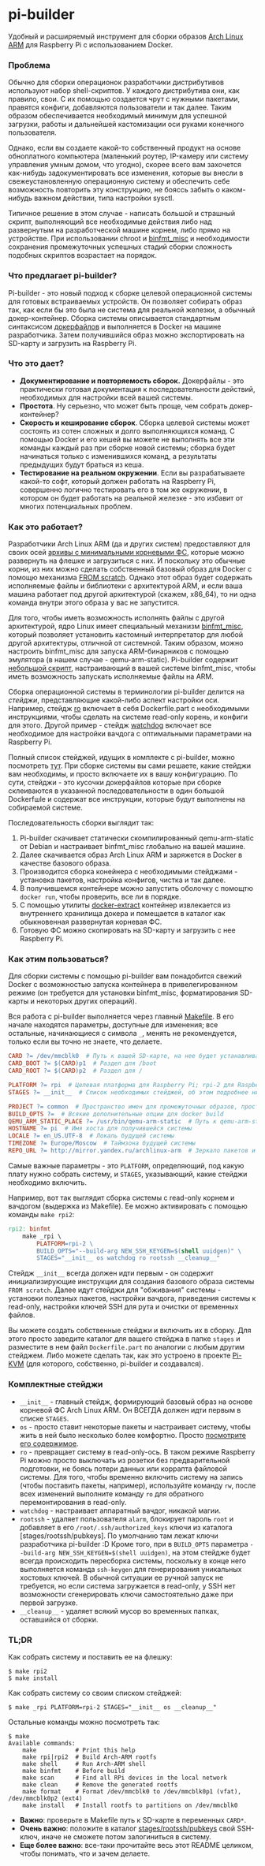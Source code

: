 # pi-builder
Удобный и расширяемый инструмент для сборки образов [Arch Linux ARM](https://archlinuxarm.org) для Raspberry Pi с использованием Docker.

### Проблема

Обычно для сборки операционок разработчики дистрибутивов используют набор shell-скриптов. У каждого дистрибутива они, как правило, свои. С их помощью создается чрут с нужными пакетами, правятся конфиги, добавляются пользователи и так далее. Таким образом обеспечивается необходимый минимум для успешной загрузки, работы и дальнейшей кастомизации оси руками конечного пользователя.

Однако, если вы создаете какой-то собственный продукт на основе обноплатного компьютера (маленький роутер, IP-камеру или систему управления умным домом, что угодно), скорее всего вам захочется как-нибудь задокументировать все изменения, которые вы внесли в свежеустановленную операционную систему и обеспечить себе возможность повторить эту конструкцию, не бояссь забыть о каком-нибудь важном действии, типа настройки sysctl.

Типичное решение в этом случае - написать большой и страшный скрипт, выполняющий все необходимые действия либо над развернутым на разработческой машине корнем, либо прямо на устройстве. При использовании chroot и [binfmt_misc](https://en.wikipedia.org/wiki/Binfmt_misc) и необходимости сохранения промежуточных успешных стадий сборки сложность подобных скриптов возрастает на порядок.

### Что предлагает pi-builder?
Pi-builder - это новый подход к сборке целевой операционной системы для готовых встраиваемых устройств. Он позволяет собирать образ так, как если бы это была не система для реальной железки, а обычный докер-контейнер. Сборка системы описывается стандартным синтаксисом [докерфайлов](https://docs.docker.com/engine/reference/builder) и выполняется в Docker на машине разработчика. Затем получившийся образ можно экспортировать на SD-карту и загрузить на Raspberry Pi.

### Что это дает?
* **Документирование и повторяемость сборок.** Докерфайлы - это практически готовая документация к последовательности действий, необходимых для настройки всей вашей системы.
* **Простота**. Ну серьезно, что может быть проще, чем собрать докер-контейнер?
* **Скорость и кеширование сборок**. Сборка целевой системы может состоять из сотен сложных и долго выполняющихся команд. С помощью Docker и его кешей вы можете не выполнять все эти команды каждый раз при сборке новой системы; сборка будет начинаться только с изменившихся команд, а результаты предыдущих будут браться из кеша.
* **Тестирование на реальном окружении**. Если вы разрабатываете какой-то софт, который должен работать на Raspberry Pi, совершенно логично тестировать его в том же окружении, в котором он будет работать на реальной железке - это избавит от многих потенциальных проблем.

### Как это работает?
Разработчики Arch Linux ARM (да и других систем) предоставляют для своих осей [архивы с минимальными корневыми ФС](https://mirror.yandex.ru/archlinux-arm/os/), которые можно развернуть на флешке и загрузиться с них. И поскольку это обычные корни, из них можно сделать собственный базовый образ для Docker с помощю механизма [FROM scratch](https://docs.docker.com/develop/develop-images/baseimages). Однако этот образ будет содержать исполняемые файлы и библиотеки с архитектурой ARM, и если ваша машина работает под другой архитектурой (скажем, x86_64), то ни одна команда внутри этого образа у вас не запустится.

Для того, чтобы иметь возможность исполнять файлы с другой архитектурой, ядро Linux имеет специальный механизм [binfmt_misc](https://en.wikipedia.org/wiki/Binfmt_misc), который позволяет установить кастомный интерпретатор для любой другой архитектуры, отличной от системной. Таким образом, можно настроить binfmt_misc для запуска ARM-бинарников с помощью эмулятора (в нашем случае - qemu-arm-static). Pi-builder содержит [небольшой скрипт](https://github.com/pi-kvm/pi-builder/blob/master/tools/install-binfmt), настраивающий в вашей системе binfmt_misc, чтобы иметь возможность запускать исполняемые файлы на ARM.

Сборка операционной системы в терминологии pi-builder делится на _стейджи_, представляющие какой-либо аспект настройки оси. Например, стейдж [ro](https://github.com/pi-kvm/pi-builder/tree/master/stages/ro) включает в себя Dockerfile.part с необходимыми инструкциями, чтобы сделать на системе read-only корень, и конфиги для этого. Другой пример - стейдж [watchdog](https://github.com/pi-kvm/pi-builder/tree/master/stages/watchdog) включает все необходимое для настройки вачдога с оптимальными параметрами на Raspberry Pi.

Полный список стейджей, идущих в комплекте с pi-builder, можно посмотреть [тут](https://github.com/pi-kvm/pi-builder/tree/master/stages). При сборке системы вы сами решаете, какие стейджи вам необходимы, и просто включаете их в вашу конфигурацию. По сути, стейджи - это кусочки докерфайлов которые при сборке склеиваются в указанной последовательности в один большой Dockerfшle и содержат все инструкции, которые будут выполнены на собираемой системе.

Последовательность сборки выглядит так:
1. Pi-builder скачивает статически скомпилированный qemu-arm-static от Debian и настраивает binfmt_misc глобально на вашей машине.
2. Далее скачивается образ Arch Linux ARM и заряжется в Docker в качестве базового образа.
3. Производится сборка конейнера с необходимыми стейджами - установка пакетов, настройка конфигов, чистка и так далее.
4. В получившемся контейнере можно запустить оболочку с помощтю `docker run`, чтобы проверить, все ли в порядке.
5. С помощью утилиты [docker-extract](https://github.com/pi-kvm/pi-builder/blob/master/tools/docker-extract) контейнер извлекается из внутреннего хранилища докера и помещается в каталог как обыкновенная развернутая корневая ФС.
6. Готовую ФС можно скопировать на SD-карту и загрузить с нее Raspberry Pi.

### Как этим пользоваться?

Для сборки системы с помощью pi-builder вам понадобится свежий Docker с возможностью запуска контейнера в привелегированном режиме (он требуется для установки binfmt_misc, форматирования SD-карты и некоторых других операций).

Вся работа с pi-builder выполняется через главный [Makefile](https://github.com/pi-kvm/pi-builder/blob/master/Makefile). В его начале  находятся параметры, доступные для изменения; все остальные, начинающиеся с символа `_`, менять не рекомендуется, только если вы точно не знаете, что делаете.

```Makefile
CARD ?= /dev/mmcblk0  # Путь к вашей SD-карте, на нее будет устанавливаться собранная система командой make install
CARD_BOOT ?= $(CARD)p1  # Раздел для /boot
CARD_ROOT ?= $(CARD)p2  # Раздел для /

PLATFORM ?= rpi  # Целевая платформа для Raspberry Pi; rpi-2 для Raspberry Pi 2
STAGES ?= __init__  # Список необходимых стейджей, об этом подробнее ниже

PROJECT ?= common  # Пространство имен для промежуточных образов, просто назовите как нравится
BUILD_OPTS ?=  # Всякие дополнительные опции для docker build
QEMU_ARM_STATIC_PLACE ?= /usr/bin/qemu-arm-static  # Путь к qemu-arm-static ВНУТРИ КОНТЕЙНЕРА
HOSTNAME ?= pi  # Имя хоста для получившейся системы
LOCALE ?= en_US.UTF-8  # Локаль будущей системы
TIMEZONE ?= Europe/Moscow  # Таймзона будущей системы
REPO_URL ?= http://mirror.yandex.ru/archlinux-arm  # Зеркало пакетов и всего загружаемого контента
```

Самые важные параметры - это `PLATFORM`, определяющий, под какую плату нужно собрать систему, и `STAGES`, указывающий, какие стейджи необходимо включить.

Например, вот так выглядит сборка системы с read-only корнем и вачдогом (выдержка из Makefile). Ее можно активировать с помощью команды `make rpi2`:
```Makefile
rpi2: binfmt
	make _rpi \
		PLATFORM=rpi-2 \
		BUILD_OPTS="--build-arg NEW_SSH_KEYGEN=$(shell uuidgen)" \
		STAGES="__init__ os watchdog ro rootssh __cleanup__"
```

Стейдж `__init__` всегда должен идти первым - он содержит инициализирующие инструкции для создания базового образа системы `FROM scratch`. Далее идут стейджи для "обживания" системы - установки полезных пакетов, настройки вачдога, приведения системы к read-only, настройки ключей SSH для рута и очистки от временных файлов.

Вы можете создать собственные стейджи и включить их в сборку. Для этого просто заведите каталог для вашего стейджа в папке `stages` и разместите в нем файл `Dockerfile.part` по аналогии с любым другим стейджем. Либо можете сделать так, как это устроено в проекте [Pi-KVM](https://github.com/pi-kvm/pi-kvm/tree/master/os) (для которого, собственно, pi-builder и создавался).

### Комплектные стейджи
* `__init__` - главный стейдж, формирующий базовый образ на основе корневой ФС Arch Linux ARM. Он ВСЕГДА должен идти первым в списке `STAGES`. 
* `os` - просто ставит некоторые пакеты и настраивает систему, чтобы жить в ней было несколько более комфортно. Просто [посмотрите его содержимое](https://github.com/pi-kvm/pi-builder/tree/master/stages/os).
* `ro` - превращает систему в read-only-ось. В таком режиме Raspberry Pi можно просто выключать из розетки без предварительной подготовки, не боясь потери данных или коррапта файловой системы. Для того, чтобы временно включить систему на запись (чтобы поставить пакеты, например), используйте команду `rw`, после всех изменений выполните команду `ro` для обратного перемонтирования в read-only.
* `watchdog` - настраивает аппаратный вачдог, никакой магии.
* `rootssh` - удаляет пользователя `alarm`, блокирует пароль `root` и добавляет в его `/root/.ssh/authorized_keys` ключи из каталога [stages/rootssh/pubkeys]. По умолчанию там лежат ключи разработчика pi-builder :D Кроме того, при в `BUILD_OPTS` параметра `--build-arg NEW_SSH_KEYGEN=$(shell uuidgen)`, на этом стейдже будет всегда происходить пересборка системы, поскольку в конце него выполняется команда `ssh-keygen` для генерирования уникальных хостовых ключей. В обычной ситуации ее ручной запуск не требуется, но если система загружается в read-only, у SSH нет возможности сгенерировать ключи самостоятельно даже при первой загрузке.
* `__cleanup__` - удаляет всякий мусор во временных папках, оставшийся от сборки.

### TL;DR
Как собрать систему и поставить ее на флешку:
```shell
$ make rpi2
$ make install
```

Как собрать систему со своим списком стейджей:
```shell
$ make _rpi PLATFORM=rpi-2 STAGES="__init__ os __cleanup__"
```

Остальные команды можно посмотреть так:
```shell
$ make
Available commands:
    make           # Print this help
    make rpi|rpi2  # Build Arch-ARM rootfs
    make shell     # Run Arch-ARM shell
    make binfmt    # Before build
    make scan      # Find all RPi devices in the local network
    make clean     # Remove the generated rootfs
    make format    # Format /dev/mmcblk0 to /dev/mmcblk0p1 (vfat), /dev/mmcblk0p2 (ext4)
    make install   # Install rootfs to partitions on /dev/mmcblk0
```

* **Важно**: проверьте в Makefile путь к SD-карте в переменных `CARD*`.
* **Очень важно**: положите в каталог [stages/rootssh/pubkeys](https://github.com/pi-kvm/pi-builder/tree/master/stages/rootssh/pubkeys) свой SSH-ключ, иначе не сможете потом залогиниться в систему.
* **Еще более важно**: все-таки прочитайте весь этот README целиком, чтобы понимать, что и зачем делаете.
